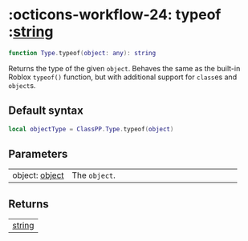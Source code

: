 <h1 class="api-header" markdown>
    <span class="api-icon" markdown>:octicons-workflow-24:</span>
    <span class="api-title">typeof</span>
    <span class="api-type">:</span><a href="https://create.roblox.com/docs/luau/strings" class="api-type">string</a>
</h1>

```lua
function Type.typeof(object: any): string
```

Returns the type of the given `object`. Behaves the same as the built-in Roblox `typeof()` function, but with additional support for `class`es and `object`s.

## Default syntax
```lua
local objectType = ClassPP.Type.typeof(object)
```

## Parameters
<span markdown>
    <div class="md-typeset__table">
        <table>
            <tbody>
                <tr>
                    <td class="api-param-highlight">object: <a href="../../../dataTypes/object">object</a></td>
                    <td style="width: 74%">The <code>object</code>.</td>
                </tr>
            </tbody>
        </table>
    </div>
</span>

<h2 markdown class="api-returns-title"> Returns </h2>

<span markdown>
    <div class="md-typeset__table">
        <table>
            <tbody>
                <tr>
                    <td class="api-return-box"><a href="https://create.roblox.com/docs/luau/strings">string</a></td>
                </tr>
            </tbody>
        </table>
    </div>
</div>
